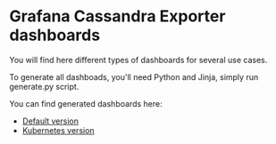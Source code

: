 # Grafana Cassandra Exporter dashboards

You will find here different types of dashboards for several use cases.

To generate all dashboads, you'll need Python and Jinja, simply run generate.py script.

You can find generated dashboards here:

* [Default version](https://grafana.com/dashboards/6400)
* [Kubernetes version](https://grafana.com/dashboards/6258)

